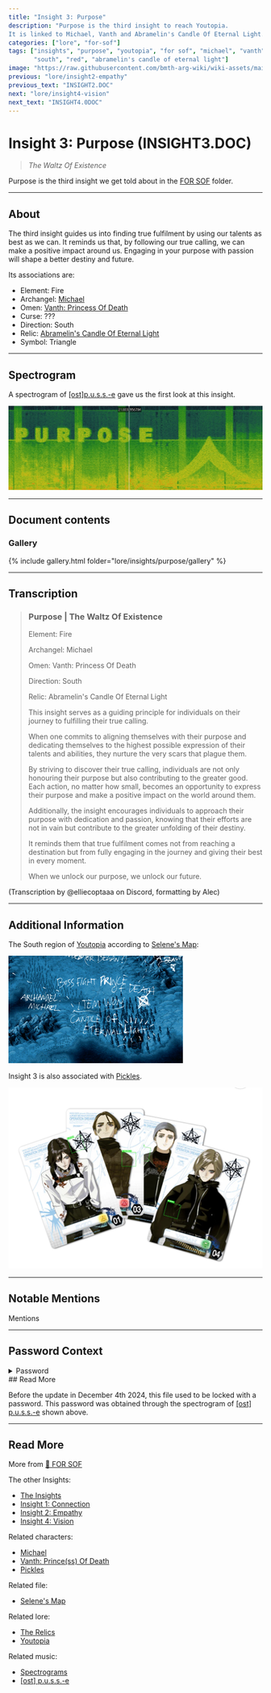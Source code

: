 ```yaml
---
title: "Insight 3: Purpose"
description: "Purpose is the third insight to reach Youtopia.
It is linked to Michael, Vanth and Abramelin's Candle Of Eternal Light."
categories: ["lore", "for-sof"]
tags: ["insights", "purpose", "youtopia", "for sof", "michael", "vanth", "pickles", 
       "south", "red", "abramelin's candle of eternal light"]
image: "https://raw.githubusercontent.com/bmth-arg-wiki/wiki-assets/main/lore/insights/purpose/purpose-300x300.png"
previous: "lore/insight2-empathy"
previous_text: "INSIGHT2.DOC"
next: "lore/insight4-vision"
next_text: "INSIGHT4.0DOC"
---
```


# Insight 3: Purpose (INSIGHT3.DOC)

> *The Waltz Of Existence*

Purpose is the third insight we get told about in the [FOR SOF](../for-sof/for-sof#for-sof) folder.

***

## About

The third insight guides us into finding true fulfilment by using our talents as best as we can. 
It reminds us that, by following our true calling, we can make a positive impact around us. 
Engaging in your purpose with passion will shape a better destiny and future.

Its associations are:

- Element: Fire
- Archangel: [Michael](../characters/michael)
- Omen: [Vanth: Princess Of Death](../characters/vanth)
- Curse: ???
- Direction: South
- Relic: [Abramelin's Candle Of Eternal Light](booklet#page-023)
- Symbol: Triangle

***

## Spectrogram

A spectrogram of [[ost]p.u.s.s.-e](../music/song-pusse) gave us the first look at this insight.

![Spectrogram of purpose](https://raw.githubusercontent.com/bmth-arg-wiki/wiki-assets/main/lore/insights/purpose/purpose_spectogram.png)

***

## Document contents

### Gallery

{% include gallery.html folder="lore/insights/purpose/gallery" %}

***

## Transcription

> ### Purpose | The Waltz Of Existence
> 
> Element: Fire
> 
> Archangel: Michael
> 
> Omen: Vanth: Princess Of Death
> 
> Direction: South
> 
> Relic: Abramelin's Candle Of Eternal Light
>
> This insight serves as a guiding principle for individuals on their journey to fulfilling their true calling. 
>
> When one commits to aligning themselves with their purpose and dedicating themselves to the highest possible expression 
> of their talents and abilities, they nurture the very scars that plague them.
>
> By striving to discover their true calling, individuals are not only honouring their purpose but also contributing to the greater good. 
> Each action, no matter how small, becomes an opportunity to express their purpose and make a positive impact on the world around them. 
>
> Additionally, the insight encourages individuals to approach their purpose with dedication and passion, 
> knowing that their efforts are not in vain but contribute to the greater unfolding of their destiny.
>
> It reminds them that true fulfilment comes not from reaching a destination but from fully engaging in the journey and 
> giving their best in every moment.
>
> When we unlock our purpose, we unlock our future.

(Transcription by @elliecoptaaa on Discord, formatting by Alec)

***

## Additional Information

The South region of [Youtopia](youtopia) according to [Selene's Map](../for-sof/selenes_map):

![Purpose on Selene's map](https://raw.githubusercontent.com/bmth-arg-wiki/wiki-assets/main/lore/insights/purpose/princeofdeath.png)

Insight 3 is also associated with [Pickles](../characters/pickles).

![Band cards with Pickles for purpose](https://raw.githubusercontent.com/bmth-arg-wiki/wiki-assets/main/characters/band-cards.png)

***

## Notable Mentions

Mentions

***

## Password Context

<details class="password">
  <summary>Password</summary>

`purpose`
</details>
## Read More

Before the update in December 4th 2024, this file used to be locked with a password.
This password was obtained through the spectrogram of [[ost] p.u.s.s.-e](../music/song-pusse) shown above.

***

## Read More


More from [📁 FOR SOF](../for-sof/for-sof#forsof)

The other Insights:

- [The Insights](insights)
- [Insight 1: Connection](insight1-connection)
- [Insight 2: Empathy](insight2-empathy)
- [Insight 4: Vision](insight4-vision)

Related characters:

- [Michael](../characters/michael)
- [Vanth: Prince(ss) Of Death](../characters/vanth)
- [Pickles](../characters/pickles)

Related file:

- [Selene's Map](../for-sof/selenes_map)

Related lore:

- [The Relics](booklet#page-023)
- [Youtopia](youtopia)

Related music:

- [Spectrograms](../music/spectrograms)
- [[ost] p.u.s.s.-e](../music/song-pusse)